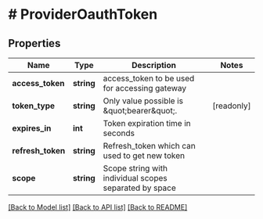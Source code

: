 # # ProviderOauthToken

## Properties

Name | Type | Description | Notes
------------ | ------------- | ------------- | -------------
**access_token** | **string** | access_token to be used for accessing gateway |
**token_type** | **string** | Only value possible is \&quot;bearer\&quot;. | [readonly]
**expires_in** | **int** | Token expiration time in seconds |
**refresh_token** | **string** | Refresh_token which can used to get new token |
**scope** | **string** | Scope string with individual scopes separated by space |

[[Back to Model list]](../../README.md#models) [[Back to API list]](../../README.md#endpoints) [[Back to README]](../../README.md)
